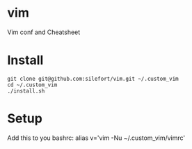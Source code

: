 # vim
Vim conf and Cheatsheet

# Install
    git clone git@github.com:silefort/vim.git ~/.custom_vim
    cd ~/.custom_vim
    ./install.sh

# Setup
Add this to you bashrc:
    alias v='vim -Nu ~/.custom_vim/vimrc'
